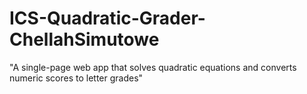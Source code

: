 # ICS-Quadratic-Grader-ChellahSimutowe
"A single-page web app that solves quadratic equations and converts numeric scores to letter grades"
